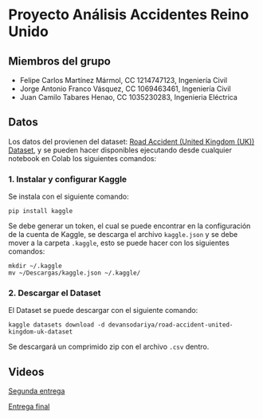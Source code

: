# Proyecto Análisis Accidentes Reino Unido

## Miembros del grupo

- Felipe Carlos Martínez Mármol, CC 1214747123, Ingeniería Civil
- Jorge Antonio Franco Vásquez, CC 1069463461, Ingeniería Civil
- Juan Camilo Tabares Henao, CC 1035230283, Ingenieria Eléctrica

## Datos

Los datos del provienen del dataset: [Road Accident (United Kingdom (UK)) Dataset](https://www.kaggle.com/datasets/devansodariya/road-accident-united-kingdom-uk-dataset), y se pueden hacer disponibles ejecutando desde cualquier notebook en Colab los siguientes comandos:

### 1. Instalar y configurar Kaggle

Se instala con el siguiente comando:

    pip install kaggle

Se debe generar un token, el cual se puede encontrar en la configuración de la cuenta de Kaggle, se descarga el archivo `kaggle.json` y se debe mover a la carpeta `.kaggle`, esto se puede hacer con los siguientes comandos:

    mkdir ~/.kaggle
    mv ~/Descargas/kaggle.json ~/.kaggle/
    

### 2. Descargar el Dataset

El Dataset se puede descargar con el siguiente comando:

    kaggle datasets download -d devansodariya/road-accident-united-kingdom-uk-dataset

Se descargará un comprimido zip con el archivo `.csv` dentro.

## Videos

[Segunda entrega](https://youtu.be/eOfdpfBO3us)

[Entrega final](https://youtu.be/eK6fN7IDpk8)
